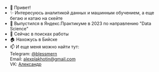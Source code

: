 - 👋 Привет!
- ✨ Интересуюсь аналитикой данных и машинным обучением, а еще бегаю и катаю на скейте
- 🌱 Выпустился в Яндекс.Практикуме в 2023 по направлению "Data Science"
- 👀 Сейчас в поисках работы
- 🏠 Нахожусь в Бийске
- 📫 И еще меня можно найти тут: </br>
Telegram: [@blessmern](https://t.me/blessmern) </br>
Email: [alexplakhotin@gmail.com](alexplakhotin@gmail.com) </br>
VK: [Александр](https://vk.com/alexandr_flw)
